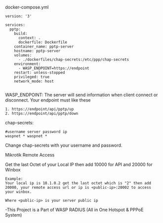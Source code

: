 docker-compose.yml
```
version: '3'

services:
  pptp:
    build:
      context: .
      dockerfile: Dockerfile
    container_name: pptp-server
    hostname: pptp-server
    volumes:
      - ./dockerfiles/chap-secrets:/etc/ppp/chap-secrets
    environment:
      - WASP_ENDPOINT=https://endpoint
    restart: unless-stopped
    privileged: true
    network_mode: host
    
```
WASP_ENDPOINT: The server will send information when client connect or disconnect. Your endpoint must like these
    
    1. https://endpoint/api/pptp/up
    2. https://endpoint/api/pptp/down

chap-secrets:
```
#username server password ip
waspnet * waspnet *
```
Change chap-secrets with your username and password.

Mikrotik Remote Access

Get the last Octet of your Local IP then add 10000 for API and 20000 for Winbox

```
Example:
Your local ip is 10.1.0.2 get the last octet which is "2" then add 20000, your remote access url or ip is <public-ip>:20002 to access your winbox.

Where <public-ip> is your server public ip
```

-This Project is a Part of WASP RADIUS (All in One Hotspot & PPPoE System)